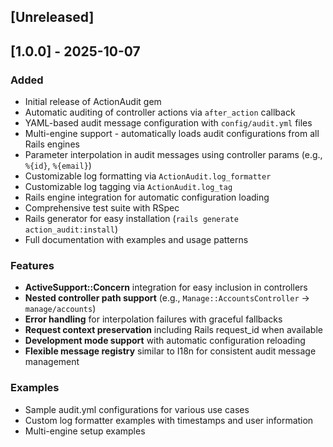 ## [Unreleased]

## [1.0.0] - 2025-10-07

### Added
- Initial release of ActionAudit gem
- Automatic auditing of controller actions via `after_action` callback
- YAML-based audit message configuration with `config/audit.yml` files
- Multi-engine support - automatically loads audit configurations from all Rails engines
- Parameter interpolation in audit messages using controller params (e.g., `%{id}`, `%{email}`)
- Customizable log formatting via `ActionAudit.log_formatter`
- Customizable log tagging via `ActionAudit.log_tag`
- Rails engine integration for automatic configuration loading
- Comprehensive test suite with RSpec
- Rails generator for easy installation (`rails generate action_audit:install`)
- Full documentation with examples and usage patterns

### Features
- **ActiveSupport::Concern** integration for easy inclusion in controllers
- **Nested controller path support** (e.g., `Manage::AccountsController` → `manage/accounts`)
- **Error handling** for interpolation failures with graceful fallbacks
- **Request context preservation** including Rails request_id when available
- **Development mode support** with automatic configuration reloading
- **Flexible message registry** similar to I18n for consistent audit message management

### Examples
- Sample audit.yml configurations for various use cases
- Custom log formatter examples with timestamps and user information
- Multi-engine setup examples
